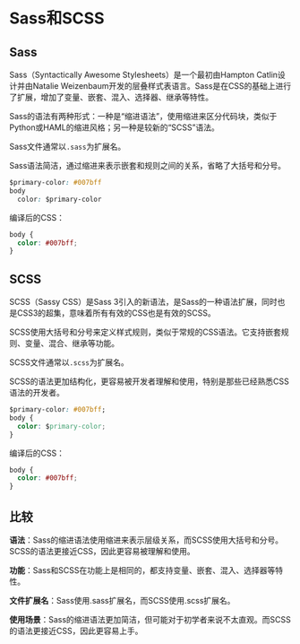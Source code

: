 # Sass和SCSS

## Sass

Sass（Syntactically Awesome Stylesheets）是一个最初由Hampton Catlin设计并由Natalie Weizenbaum开发的层叠样式表语言。Sass是在CSS的基础上进行了扩展，增加了变量、嵌套、混入、选择器、继承等特性。

Sass的语法有两种形式：一种是“缩进语法”，使用缩进来区分代码块，类似于Python或HAML的缩进风格；另一种是较新的“SCSS”语法。

Sass文件通常以`.sass`为扩展名。

Sass语法简洁，通过缩进来表示嵌套和规则之间的关系，省略了大括号和分号。

```css
$primary-color: #007bff
body
  color: $primary-color
```

编译后的CSS：

```css
body {
  color: #007bff;
}
```

## SCSS

SCSS（Sassy CSS）是Sass 3引入的新语法，是Sass的一种语法扩展，同时也是CSS3的超集，意味着所有有效的CSS也是有效的SCSS。

SCSS使用大括号和分号来定义样式规则，类似于常规的CSS语法。它支持嵌套规则、变量、混合、继承等功能。

SCSS文件通常以`.scss`为扩展名。

SCSS的语法更加结构化，更容易被开发者理解和使用，特别是那些已经熟悉CSS语法的开发者。

```css
$primary-color: #007bff;
body {
  color: $primary-color;
}
```

编译后的CSS：

```css
body {
  color: #007bff;
}
```

## 比较

**语法**：Sass的缩进语法使用缩进来表示层级关系，而SCSS使用大括号和分号。SCSS的语法更接近CSS，因此更容易被理解和使用。

**功能**：Sass和SCSS在功能上是相同的，都支持变量、嵌套、混入、选择器等特性。

**文件扩展名**：Sass使用.sass扩展名，而SCSS使用.scss扩展名。

**使用场景**：Sass的缩进语法更加简洁，但可能对于初学者来说不太直观。而SCSS的语法更接近CSS，因此更容易上手。
